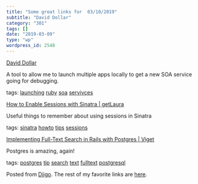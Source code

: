 ```yaml
---
title: "Some great links for  03/10/2019"
subtitle: "David Dollar"
category: "301"
tags: []
date: "2019-03-09"
type: "wp"
wordpress_id: 2548
---
```

[David Dollar](http://blog.daviddollar.org/2011/05/06/introducing-foreman.html) 

A tool to allow me to launch multiple apps locally to get a new SOA service going for debugging.

 tags: [launching](https://www.diigo.com/user/pitosalas/launching) [ruby](https://www.diigo.com/user/pitosalas/ruby) [soa](https://www.diigo.com/user/pitosalas/soa) [servivces](https://www.diigo.com/user/pitosalas/servivces)

 [How to Enable Sessions with Sinatra | getLaura](http://www.getlaura.com/how-to-enable-sessions-with-sinatra/) 

Useful things to remember about using sessions in Sinatra

 tags: [sinatra](https://www.diigo.com/user/pitosalas/sinatra) [howto](https://www.diigo.com/user/pitosalas/howto) [tips](https://www.diigo.com/user/pitosalas/tips) [sessions](https://www.diigo.com/user/pitosalas/sessions)

 [Implementing Full-Text Search in Rails with Postgres | Viget](https://www.viget.com/articles/implementing-full-text-search-in-rails-with-postgres/) 

Postgres is amazing, again!

 tags: [postgres](https://www.diigo.com/user/pitosalas/postgres) [tip](https://www.diigo.com/user/pitosalas/tip) [search](https://www.diigo.com/user/pitosalas/search) [text](https://www.diigo.com/user/pitosalas/text) [fulltext](https://www.diigo.com/user/pitosalas/fulltext) [postgresql](https://www.diigo.com/user/pitosalas/postgresql)

Posted from [Diigo](https://www.diigo.com). The rest of my favorite links are [here](https://www.diigo.com/user/pitosalas).